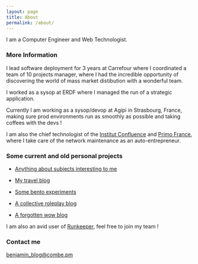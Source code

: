 ```yaml
---
layout: page
title: About
permalink: /about/
---
```


I am a Computer Engineer and Web Technologist.

### More Information
 I lead software deployment for 3 years at Carrefour where I coordinated a team of 10 projects manager, where I had the incredible opportunity of discovering the world of mass market distibution with a wonderful team.

 I worked as a sysop at ERDF where I managed the run of a strategic application.

 Currently I am working as a sysop/devop at Agipi in Strasbourg, France, making sure prod environments run as smoothly as possible and taking coffees with the devs !

 I am also the chief technologist of the [Institut Confluence](http://www.institutconfluences.com/) and [Primo France](http://www.primofrance.org/), where I take care of the network maintenance as an auto-entrepreneur.

### Some current and old personal projects
* [Anything about subjects interesting to me](http://wiki.arthion.fr/index.php?title=Accueil)
* [My travel blog](http://journal.arthion.fr/)

* [Some bento experiments](http://bento.arthion.fr/)  
* [A collective roleplay blog](http://grainesderonce.arthion.fr/)  
* [A forgotten wow blog](http://arthion.fr/aldea/)

I am also an avid user of [Runkeeper](http://runkeeper.com/user/Kamiben/profile), feel free to join my team !

### Contact me

[benjamin_blog@combe.pm](mailto:benjamin_blog@combe.pm)
